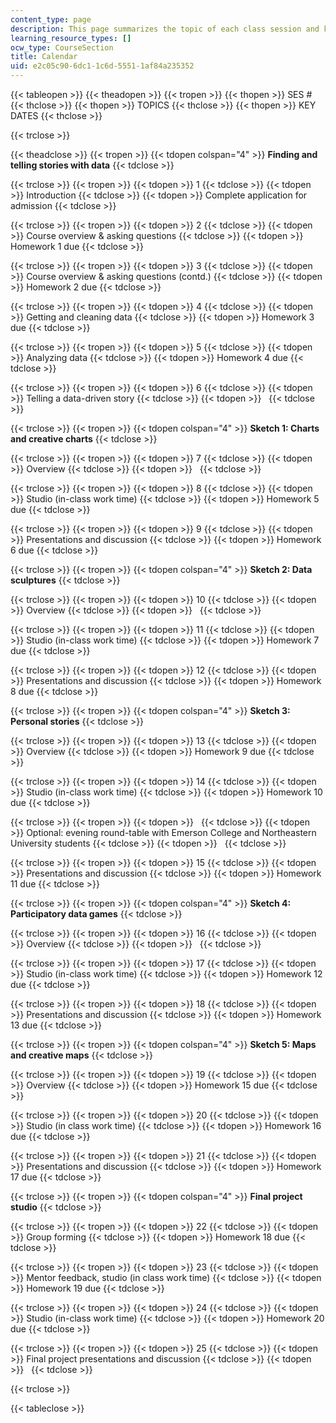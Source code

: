 ```yaml
---
content_type: page
description: This page summarizes the topic of each class session and key due dates.
learning_resource_types: []
ocw_type: CourseSection
title: Calendar
uid: e2c05c90-6dc1-1c6d-5551-1af84a235352
---
```


{{< tableopen >}}
{{< theadopen >}}
{{< tropen >}}
{{< thopen >}}
SES #
{{< thclose >}}
{{< thopen >}}
TOPICS
{{< thclose >}}
{{< thopen >}}
KEY DATES
{{< thclose >}}

{{< trclose >}}

{{< theadclose >}}
{{< tropen >}}
{{< tdopen colspan="4" >}}
**Finding and telling stories with data**
{{< tdclose >}}

{{< trclose >}}
{{< tropen >}}
{{< tdopen >}}
1
{{< tdclose >}}
{{< tdopen >}}
Introduction
{{< tdclose >}}
{{< tdopen >}}
Complete application for admission
{{< tdclose >}}

{{< trclose >}}
{{< tropen >}}
{{< tdopen >}}
2
{{< tdclose >}}
{{< tdopen >}}
Course overview & asking questions
{{< tdclose >}}
{{< tdopen >}}
Homework 1 due
{{< tdclose >}}

{{< trclose >}}
{{< tropen >}}
{{< tdopen >}}
3
{{< tdclose >}}
{{< tdopen >}}
Course overview & asking questions (contd.)
{{< tdclose >}}
{{< tdopen >}}
Homework 2 due
{{< tdclose >}}

{{< trclose >}}
{{< tropen >}}
{{< tdopen >}}
4
{{< tdclose >}}
{{< tdopen >}}
Getting and cleaning data
{{< tdclose >}}
{{< tdopen >}}
Homework 3 due
{{< tdclose >}}

{{< trclose >}}
{{< tropen >}}
{{< tdopen >}}
5
{{< tdclose >}}
{{< tdopen >}}
Analyzing data
{{< tdclose >}}
{{< tdopen >}}
Homework 4 due
{{< tdclose >}}

{{< trclose >}}
{{< tropen >}}
{{< tdopen >}}
6
{{< tdclose >}}
{{< tdopen >}}
Telling a data-driven story
{{< tdclose >}}
{{< tdopen >}}
 
{{< tdclose >}}

{{< trclose >}}
{{< tropen >}}
{{< tdopen colspan="4" >}}
**Sketch 1: Charts and creative charts**
{{< tdclose >}}

{{< trclose >}}
{{< tropen >}}
{{< tdopen >}}
7
{{< tdclose >}}
{{< tdopen >}}
Overview
{{< tdclose >}}
{{< tdopen >}}
 
{{< tdclose >}}

{{< trclose >}}
{{< tropen >}}
{{< tdopen >}}
8
{{< tdclose >}}
{{< tdopen >}}
Studio (in-class work time)
{{< tdclose >}}
{{< tdopen >}}
Homework 5 due
{{< tdclose >}}

{{< trclose >}}
{{< tropen >}}
{{< tdopen >}}
9
{{< tdclose >}}
{{< tdopen >}}
Presentations and discussion
{{< tdclose >}}
{{< tdopen >}}
Homework 6 due
{{< tdclose >}}

{{< trclose >}}
{{< tropen >}}
{{< tdopen colspan="4" >}}
**Sketch 2: Data sculptures**
{{< tdclose >}}

{{< trclose >}}
{{< tropen >}}
{{< tdopen >}}
10
{{< tdclose >}}
{{< tdopen >}}
Overview
{{< tdclose >}}
{{< tdopen >}}
 
{{< tdclose >}}

{{< trclose >}}
{{< tropen >}}
{{< tdopen >}}
11
{{< tdclose >}}
{{< tdopen >}}
Studio (in-class work time)
{{< tdclose >}}
{{< tdopen >}}
Homework 7 due
{{< tdclose >}}

{{< trclose >}}
{{< tropen >}}
{{< tdopen >}}
12
{{< tdclose >}}
{{< tdopen >}}
Presentations and discussion
{{< tdclose >}}
{{< tdopen >}}
Homework 8 due
{{< tdclose >}}

{{< trclose >}}
{{< tropen >}}
{{< tdopen colspan="4" >}}
**Sketch 3: Personal stories**
{{< tdclose >}}

{{< trclose >}}
{{< tropen >}}
{{< tdopen >}}
13
{{< tdclose >}}
{{< tdopen >}}
Overview
{{< tdclose >}}
{{< tdopen >}}
Homework 9 due
{{< tdclose >}}

{{< trclose >}}
{{< tropen >}}
{{< tdopen >}}
14
{{< tdclose >}}
{{< tdopen >}}
Studio (in-class work time)
{{< tdclose >}}
{{< tdopen >}}
Homework 10 due
{{< tdclose >}}

{{< trclose >}}
{{< tropen >}}
{{< tdopen >}}
 
{{< tdclose >}}
{{< tdopen >}}
Optional: evening round-table with Emerson College and Northeastern University students
{{< tdclose >}}
{{< tdopen >}}
 
{{< tdclose >}}

{{< trclose >}}
{{< tropen >}}
{{< tdopen >}}
15
{{< tdclose >}}
{{< tdopen >}}
Presentations and discussion
{{< tdclose >}}
{{< tdopen >}}
Homework 11 due
{{< tdclose >}}

{{< trclose >}}
{{< tropen >}}
{{< tdopen colspan="4" >}}
**Sketch 4: Participatory data games**
{{< tdclose >}}

{{< trclose >}}
{{< tropen >}}
{{< tdopen >}}
16
{{< tdclose >}}
{{< tdopen >}}
Overview
{{< tdclose >}}
{{< tdopen >}}
 
{{< tdclose >}}

{{< trclose >}}
{{< tropen >}}
{{< tdopen >}}
17
{{< tdclose >}}
{{< tdopen >}}
Studio (in-class work time)
{{< tdclose >}}
{{< tdopen >}}
Homework 12 due
{{< tdclose >}}

{{< trclose >}}
{{< tropen >}}
{{< tdopen >}}
18
{{< tdclose >}}
{{< tdopen >}}
Presentations and discussion
{{< tdclose >}}
{{< tdopen >}}
Homework 13 due
{{< tdclose >}}

{{< trclose >}}
{{< tropen >}}
{{< tdopen colspan="4" >}}
**Sketch 5: Maps and creative maps**
{{< tdclose >}}

{{< trclose >}}
{{< tropen >}}
{{< tdopen >}}
19
{{< tdclose >}}
{{< tdopen >}}
Overview
{{< tdclose >}}
{{< tdopen >}}
Homework 15 due
{{< tdclose >}}

{{< trclose >}}
{{< tropen >}}
{{< tdopen >}}
20
{{< tdclose >}}
{{< tdopen >}}
Studio (in class work time)
{{< tdclose >}}
{{< tdopen >}}
Homework 16 due
{{< tdclose >}}

{{< trclose >}}
{{< tropen >}}
{{< tdopen >}}
21
{{< tdclose >}}
{{< tdopen >}}
Presentations and discussion
{{< tdclose >}}
{{< tdopen >}}
Homework 17 due
{{< tdclose >}}

{{< trclose >}}
{{< tropen >}}
{{< tdopen colspan="4" >}}
**Final project studio**
{{< tdclose >}}

{{< trclose >}}
{{< tropen >}}
{{< tdopen >}}
22
{{< tdclose >}}
{{< tdopen >}}
Group forming
{{< tdclose >}}
{{< tdopen >}}
Homework 18 due
{{< tdclose >}}

{{< trclose >}}
{{< tropen >}}
{{< tdopen >}}
23
{{< tdclose >}}
{{< tdopen >}}
Mentor feedback, studio (in class work time)
{{< tdclose >}}
{{< tdopen >}}
Homework 19 due
{{< tdclose >}}

{{< trclose >}}
{{< tropen >}}
{{< tdopen >}}
24
{{< tdclose >}}
{{< tdopen >}}
Studio (in-class work time)
{{< tdclose >}}
{{< tdopen >}}
Homework 20 due
{{< tdclose >}}

{{< trclose >}}
{{< tropen >}}
{{< tdopen >}}
25
{{< tdclose >}}
{{< tdopen >}}
Final project presentations and discussion
{{< tdclose >}}
{{< tdopen >}}
 
{{< tdclose >}}

{{< trclose >}}

{{< tableclose >}}